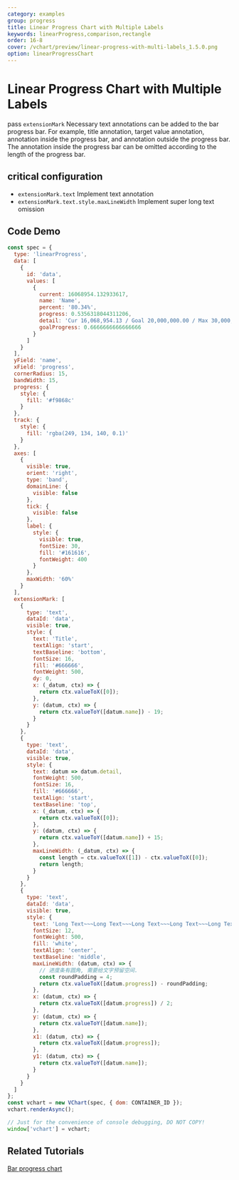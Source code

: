 ```yaml
---
category: examples
group: progress
title: Linear Progress Chart with Multiple Labels
keywords: linearProgress,comparison,rectangle
order: 16-8
cover: /vchart/preview/linear-progress-with-multi-labels_1.5.0.png
option: linearProgressChart
---
```


# Linear Progress Chart with Multiple Labels

pass `extensionMark` Necessary text annotations can be added to the bar progress bar.
For example, title annotation, target value annotation, annotation inside the progress bar, and annotation outside the progress bar. The annotation inside the progress bar can be omitted according to the length of the progress bar.

## critical configuration

- `extensionMark.text` Implement text annotation
- `extensionMark.text.style.maxLineWidth` Implement super long text omission

## Code Demo

```javascript livedemo
const spec = {
  type: 'linearProgress',
  data: [
    {
      id: 'data',
      values: [
        {
          current: 16068954.132933617,
          name: 'Name',
          percent: '80.34%',
          progress: 0.5356318044311206,
          detail: 'Cur 16,068,954.13 / Goal 20,000,000.00 / Max 30,000,000.00',
          goalProgress: 0.6666666666666666
        }
      ]
    }
  ],
  yField: 'name',
  xField: 'progress',
  cornerRadius: 15,
  bandWidth: 15,
  progress: {
    style: {
      fill: '#f9868c'
    }
  },
  track: {
    style: {
      fill: 'rgba(249, 134, 140, 0.1)'
    }
  },
  axes: [
    {
      visible: true,
      orient: 'right',
      type: 'band',
      domainLine: {
        visible: false
      },
      tick: {
        visible: false
      },
      label: {
        style: {
          visible: true,
          fontSize: 30,
          fill: '#161616',
          fontWeight: 400
        }
      },
      maxWidth: '60%'
    }
  ],
  extensionMark: [
    {
      type: 'text',
      dataId: 'data',
      visible: true,
      style: {
        text: 'Title',
        textAlign: 'start',
        textBaseline: 'bottom',
        fontSize: 16,
        fill: '#666666',
        fontWeight: 500,
        dy: 0,
        x: (_datum, ctx) => {
          return ctx.valueToX([0]);
        },
        y: (datum, ctx) => {
          return ctx.valueToY([datum.name]) - 19;
        }
      }
    },
    {
      type: 'text',
      dataId: 'data',
      visible: true,
      style: {
        text: datum => datum.detail,
        fontWeight: 500,
        fontSize: 16,
        fill: '#666666',
        textAlign: 'start',
        textBaseline: 'top',
        x: (_datum, ctx) => {
          return ctx.valueToX([0]);
        },
        y: (datum, ctx) => {
          return ctx.valueToY([datum.name]) + 15;
        },
        maxLineWidth: (_datum, ctx) => {
          const length = ctx.valueToX([1]) - ctx.valueToX([0]);
          return length;
        }
      }
    },
    {
      type: 'text',
      dataId: 'data',
      visible: true,
      style: {
        text: 'Long Text~~~Long Text~~~Long Text~~~Long Text~~~Long Text~~~Long Text~~~Long Text~~~Long Text~~~Long Text~~~Long Text~~~Long Text~~~Long Text~~~Long Text~~~Long Text~~~Long Text~~~Long Text~~~Long Text~~~Long Text~~~Long Text~~~Long Text~~~Long Text~~~Long Text~~~Long Text~~~Long Text~~~',
        fontSize: 12,
        fontWeight: 500,
        fill: 'white',
        textAlign: 'center',
        textBaseline: 'middle',
        maxLineWidth: (datum, ctx) => {
          // 进度条有圆角, 需要给文字预留空间.
          const roundPadding = 4;
          return ctx.valueToX([datum.progress]) - roundPadding;
        },
        x: (datum, ctx) => {
          return ctx.valueToX([datum.progress]) / 2;
        },
        y: (datum, ctx) => {
          return ctx.valueToY([datum.name]);
        },
        x1: (datum, ctx) => {
          return ctx.valueToX([datum.progress]);
        },
        y1: (datum, ctx) => {
          return ctx.valueToY([datum.name]);
        }
      }
    }
  ]
};
const vchart = new VChart(spec, { dom: CONTAINER_ID });
vchart.renderAsync();

// Just for the convenience of console debugging, DO NOT COPY!
window['vchart'] = vchart;
```

## Related Tutorials

[Bar progress chart](link)
